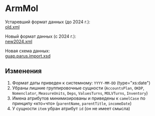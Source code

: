 ﻿# ArmMol

Устаревший формат данных (до 2024 г.):\
[old.xml](scheme/old.xml)

Новый формат данных (с 2024 г.):\
[new2024.xml](scheme/new2024.xml)

Новая схема данных:\
[guap.parus.import.xsd](scheme/guap.parus.import.xsd)

## Изменения

1. Формат даты приведен к системному: `YYYY-MM-DD` (type="xs:date")
1. Убраны лишние группировочные сущности (`AccountsPlan`, `OKDP`, `Nomenclator`, `MeasureUnits`, `Deps`, `ValuesTurns`, `MOLVTurns`, `Inventory`)
1. Имена атрибутов минимизированы и приведены к `camelCase` по принципу «кто+что» (`parentName`, `parentTitle`, `incomeDate`)
1. У сущности `item` убран атрибут `id` (он не имеет смысла)


